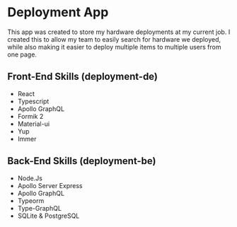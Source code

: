 # Deployment App
This app was created to store my hardware deployments at my current job. I created this to allow my team to easily search for hardware we deployed, while also making it easier to deploy multiple items to multiple users from one page.

## Front-End Skills (deployment-de)
- React
- Typescript
- Apollo GraphQL
- Formik 2
- Material-ui
- Yup
- Immer

## Back-End Skills (deployment-be)
- Node.Js
- Apollo Server Express
- Apollo GraphQL
- Typeorm
- Type-GraphQL
- SQLite & PostgreSQL
